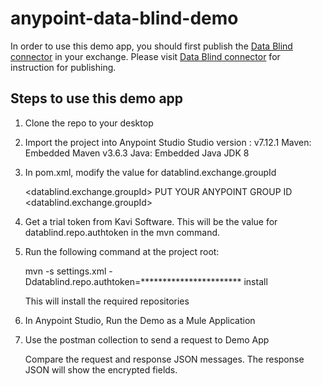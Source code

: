 # anypoint-data-blind-demo

In order to use this demo app, you should first publish the [Data Blind connector](https://github.com/mjegann5/anypoint-data-blind-connector) in your exchange. Please visit [Data Blind connector](https://github.com/mjegann5/anypoint-data-blind-connector) for instruction for publishing.

## Steps to use this demo app

1. Clone the repo to your desktop

2. Import the project into Anypoint Studio 
        Studio version : v7.12.1
        Maven: Embedded Maven v3.6.3
        Java: Embedded Java JDK 8

3. In pom.xml, modify the value for datablind.exchange.groupId

    <datablind.exchange.groupId> PUT YOUR ANYPOINT GROUP ID <datablind.exchange.groupId>

4. Get a trial token from Kavi Software. This will be the value for datablind.repo.authtoken in the mvn command.

5. Run the following command at the project root: 

    mvn -s settings.xml -Ddatablind.repo.authtoken=*********************** install

    This will install the required repositories

6. In Anypoint Studio, Run the Demo as a Mule Application

7. Use the postman collection to send a request to Demo App

    Compare the request and response JSON messages. The response JSON will show the encrypted fields. 
